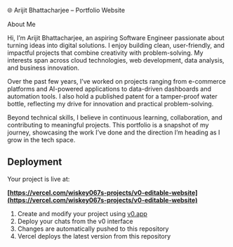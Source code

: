 

🌐 Arijit Bhattacharjee – Portfolio Website

About Me

Hi, I’m Arijit Bhattacharjee, an aspiring Software Engineer passionate about turning ideas into digital solutions. I enjoy building clean, user-friendly, and impactful projects that combine creativity with problem-solving. My interests span across cloud technologies, web development, data analysis, and business innovation.

Over the past few years, I’ve worked on projects ranging from e-commerce platforms and AI-powered applications to data-driven dashboards and automation tools. I also hold a published patent for a tamper-proof water bottle, reflecting my drive for innovation and practical problem-solving.

Beyond technical skills, I believe in continuous learning, collaboration, and contributing to meaningful projects. This portfolio is a snapshot of my journey, showcasing the work I’ve done and the direction I’m heading as I grow in the tech space.
## Deployment

Your project is live at:

**[https://vercel.com/wiskey067s-projects/v0-editable-website](https://vercel.com/wiskey067s-projects/v0-editable-website)**



1. Create and modify your project using [v0.app](https://v0.app)
2. Deploy your chats from the v0 interface
3. Changes are automatically pushed to this repository
4. Vercel deploys the latest version from this repository
